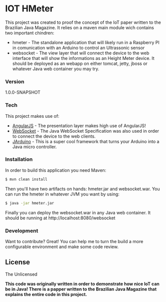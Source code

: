 # IOT HMeter
This project was created to proof the concept of the IoT paper written to the Brazilian Java Magazine. It relies on a maven main module wich contains two important chindren:
  - hmeter - The standalone application that will likely run in a Raspberry PI in comunication with an Arduino to control an Ultrassonic sensor
  - websocket - The view layer that will connect the device to the web interface that will show the informations as an Height Meter device. It should be deployed as an webapp on either tomcat, jetty, jboss or whatever Java web container you may try.

### Version
1.0.0-SNAPSHOT

### Tech

This project makes use of:

* [AngularJS] - The presentation layer makes high use of AngularJS!
* [WebSocket] - The Java WebSocket Specification was also used in order to connect the device to the web clients.
* [JArduino] - This is a super cool framework that turns your Arduino into a Java micro controller.

### Installation

In order to build this application you need Maven:

```sh
$ mvn clean install
```
Then you'll have two artifacts on hands: hmeter.jar and websocket.war. You can run the hmeter in whatever JVM you want by using:

```sh
$ java -jar hmeter.jar
```

Finally you can deploy the websocket.war in any Java web container. It should be running at http://localhost:8080/websocket

### Development

Want to contribute? Great! You can help me to turn the build a more configurable environment and make some code review.

License
----

The Unlicensed


**This code was originally written in order to demonstrate how nice IoT can be in Java! There is a papper written to the Brazilian Java Magazine that explains the entire code in this project.**

[//]: # (These are reference links used in the body of this note and get stripped out when the markdown processor does it's job. There is no need to format nicely because it shouldn't be seen. Thanks SO - http://stackoverflow.com/questions/4823468/store-comments-in-markdown-syntax)


   [WebSocket]: <https://jcp.org/en/jsr/detail?id=356>
   [JArduino]: <https://github.com/romerorsp/JArduino.git>
   [AngularJS]: <http://angularjs.org>
